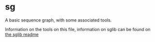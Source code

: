 # sg

A basic sequence graph, with some associated tools.

Information on the tools on this file, information on sglib can be found
on [the sglib readme](src/sglib/README.md)

